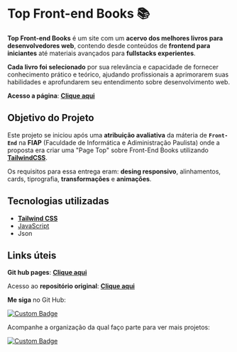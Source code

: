 # Top Front-end Books 📚

**Top Front-end Books** é um site com um **acervo dos melhores livros para desenvolvedores web**, contendo desde conteúdos de **frontend para iniciantes** até materiais avançados para **fullstacks experientes**.  

**Cada livro foi selecionado** por sua relevância e capacidade de fornecer conhecimento prático e teórico, ajudando profissionais a aprimorarem suas habilidades e aprofundarem seu entendimento sobre desenvolvimento web.

**Acesso a página**: [**Clique aqui**](https://kay-carv.github.io/Top-Front-end-Books_CP6-FrontEnd/)

## Objetivo do Projeto

Este projeto se iniciou após uma **atribuição avaliativa** da máteria de **``Front-End``** na **FIAP** (Faculdade de Informática e Adiministração Paulista) onde a proposta era criar uma "Page Top" sobre Front-End Books utilizando [**TailwindCSS**](https://tailwindcss.com/docs/installation/play-cdn). 

Os requisitos para essa entrega eram: **desing responsivo**, alinhamentos, cards, tiprografia, **transformações** e **animações**.


## Tecnologias utilizadas
- **[Tailwind CSS](https://tailwindcss.com/docs/installation/play-cdn)**
- [JavaScript](https://developer.mozilla.org/pt-BR/docs/Web/JavaScript)
- Json

## Links úteis

**Git hub pages**: [**Clique aqui**](https://kay-carv.github.io/Top-Front-end-Books_CP6-FrontEnd/)

Acesso ao **repositório original**: **[Clique aqui](https://github.com/Kay-Carv/Top-Front-end-Books_CP6-FrontEnd)**

**Me siga** no Git Hub: 

[![Custom Badge](https://img.shields.io/badge/GitHub-Perfil-blue?style=for-the-badge&logo=github)](https://github.com/Kay-Carv)

Acompanhe a organização da qual faço parte para ver mais projetos:

[![Custom Badge](https://img.shields.io/badge/Code-Nexus-blue?style=for-the-badge&logo=github)](https://github.com/GrupoCodeNexus) 

<!-- ## Desenvolvedor -->
